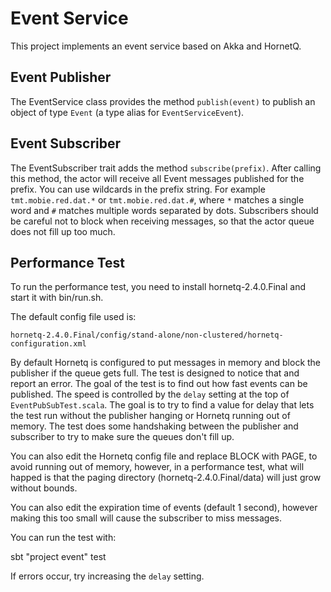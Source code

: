 Event Service
=============

This project implements an event service based on Akka and HornetQ.

Event Publisher
---------------

The EventService class provides the method `publish(event)` to publish an object of type `Event` 
(a type alias for `EventServiceEvent`).

Event Subscriber
----------------

The EventSubscriber trait adds the method `subscribe(prefix)`. After calling this method, the actor
will receive all Event messages published for the prefix. You can use wildcards in the prefix string.
For example `tmt.mobie.red.dat.*` or `tmt.mobie.red.dat.#`, where `*` matches a single word and `#` matches
multiple words separated by dots. Subscribers should be careful not to block when receiving messages,
so that the actor queue does not fill up too much.

Performance Test
----------------

To run the performance test, you need to install hornetq-2.4.0.Final and start it with bin/run.sh.

The default config file used is:

    hornetq-2.4.0.Final/config/stand-alone/non-clustered/hornetq-configuration.xml
    
By default Hornetq is configured to put messages in memory and block the publisher if the queue gets full.
The test is designed to notice that and report an error. The goal of the test is to find out
how fast events can be published. The speed is controlled by the `delay` setting at the top
of `EventPubSubTest.scala`. The goal is to try to find a value for delay that lets the test 
run without the publisher hanging or Hornetq running out of memory. The test does some handshaking
between the publisher and subscriber to try to make sure the queues don't fill up.

You can also edit the Hornetq config file and replace BLOCK with PAGE, to avoid running out
of memory, however, in a performance test, what will happed is that the paging directory 
(hornetq-2.4.0.Final/data) will just grow without bounds.

You can also edit the expiration time of events (default 1 second), however making this too
small will cause the subscriber to miss messages.

You can run the test with:

  sbt "project event" test

If errors occur, try increasing the `delay` setting.
